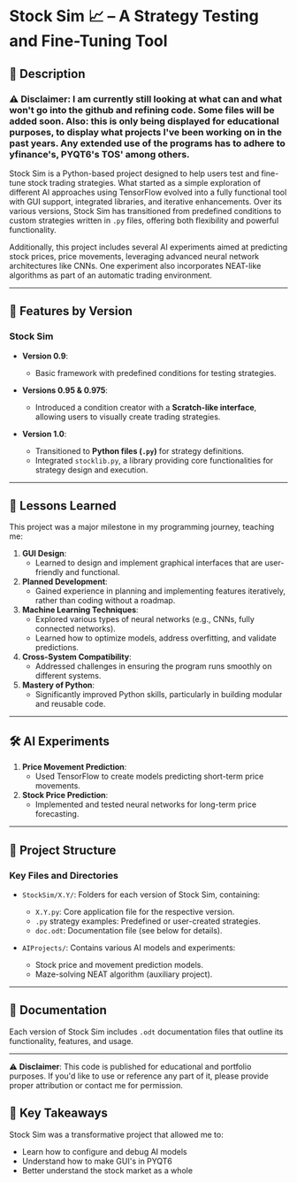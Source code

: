 # Stock Sim 📈 – A Strategy Testing and Fine-Tuning Tool

## 📜 Description

### ⚠️ **Disclaimer**: I am currently still looking at what can and what won't go into the github and refining code. Some files will be added soon. Also: this is only being displayed for educational purposes, to display what projects I've been working on in the past years. Any extended use of the programs has to adhere to yfinance's, PYQT6's TOS' among others.

Stock Sim is a Python-based project designed to help users test and fine-tune stock trading strategies. What started as a simple exploration of different AI approaches using TensorFlow evolved into a fully functional tool with GUI support, integrated libraries, and iterative enhancements. Over its various versions, Stock Sim has transitioned from predefined conditions to custom strategies written in `.py` files, offering both flexibility and powerful functionality.

Additionally, this project includes several AI experiments aimed at predicting stock prices, price movements, leveraging advanced neural network architectures like CNNs. One experiment also incorporates NEAT-like algorithms as part of an automatic trading environment.

---

## 🚀 Features by Version
### **Stock Sim**
- **Version 0.9**:
  - Basic framework with predefined conditions for testing strategies.

- **Versions 0.95 & 0.975**:
  - Introduced a condition creator with a **Scratch-like interface**, allowing users to visually create trading strategies.

- **Version 1.0**:
  - Transitioned to **Python files (`.py`)** for strategy definitions.
  - Integrated `stocklib.py`, a library providing core functionalities for strategy design and execution.

---

## 🧠 Lessons Learned
This project was a major milestone in my programming journey, teaching me:
1. **GUI Design**:
   - Learned to design and implement graphical interfaces that are user-friendly and functional.
2. **Planned Development**:
   - Gained experience in planning and implementing features iteratively, rather than coding without a roadmap.
3. **Machine Learning Techniques**:
   - Explored various types of neural networks (e.g., CNNs, fully connected networks).
   - Learned how to optimize models, address overfitting, and validate predictions.
4. **Cross-System Compatibility**:
   - Addressed challenges in ensuring the program runs smoothly on different systems.
5. **Mastery of Python**:
   - Significantly improved Python skills, particularly in building modular and reusable code.

---

## 🛠️ AI Experiments
1. **Price Movement Prediction**:
   - Used TensorFlow to create models predicting short-term price movements.
2. **Stock Price Prediction**:
   - Implemented and tested neural networks for long-term price forecasting.

---

## 📂 Project Structure
### **Key Files and Directories**
- `StockSim/X.Y/`: Folders for each version of Stock Sim, containing:
  - `X.Y.py`: Core application file for the respective version.
  - `.py` strategy examples: Predefined or user-created strategies.
  - `doc.odt`: Documentation file (see below for details).
  
- `AIProjects/`: Contains various AI models and experiments:
  - Stock price and movement prediction models.
  - Maze-solving NEAT algorithm (auxiliary project).

---

## 📖 Documentation
Each version of Stock Sim includes `.odt` documentation files that outline its functionality, features, and usage.

---

⚠️ **Disclaimer**: This code is published for educational and portfolio purposes. If you'd like to use or reference any part of it, please provide proper attribution or contact me for permission.

## 🌟 Key Takeaways
Stock Sim was a transformative project that allowed me to:

 - Learn how to configure and debug AI models
 - Understand how to make GUI's in PYQT6
 - Better understand the stock market as a whole
